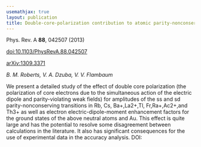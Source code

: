 ```yaml
---
usemathjax: true
layout: publication
title: Double-core-polarization contribution to atomic parity-nonconservation and electric-dipole-moment calculations
---
```


Phys. Rev. A **88**, 042507 (2013)

[doi:10.1103/PhysRevA.88.042507](http://dx.doi.org/10.1103/PhysRevA.88.042507)

[arXiv:1309.3371](http://arxiv.org/abs/1309.3371)

_B. M. Roberts, V. A. Dzuba, V. V. Flambaum_


We present a detailed study of the effect of double core polarization (the polarization of core electrons due to the simultaneous action of the electric dipole and parity-violating weak fields) for amplitudes of the ss and sd parity-nonconserving transitions in Rb, Cs, Ba+,La2+,Tl, Fr,Ra+,Ac2+,and Th3+ as well as electron electric-dipole-moment enhancement factors for the ground states of the above neutral atoms and Au. This effect is quite large and has the potential to resolve some disagreement between calculations in the literature. It also has significant consequences for the use of experimental data in the accuracy analysis. DOI:

